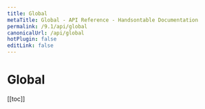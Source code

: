 ```yaml
---
title: Global
metaTitle: Global - API Reference - Handsontable Documentation
permalink: /9.1/api/global
canonicalUrl: /api/global
hotPlugin: false
editLink: false
---
```


# Global

[[toc]]

